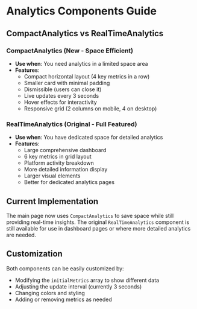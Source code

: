 # Analytics Components Guide

## CompactAnalytics vs RealTimeAnalytics

### CompactAnalytics (New - Space Efficient)
- **Use when**: You need analytics in a limited space area
- **Features**:
  - Compact horizontal layout (4 key metrics in a row)
  - Smaller card with minimal padding
  - Dismissible (users can close it)
  - Live updates every 3 seconds
  - Hover effects for interactivity
  - Responsive grid (2 columns on mobile, 4 on desktop)

### RealTimeAnalytics (Original - Full Featured)
- **Use when**: You have dedicated space for detailed analytics
- **Features**:
  - Large comprehensive dashboard
  - 6 key metrics in grid layout
  - Platform activity breakdown
  - More detailed information display
  - Larger visual elements
  - Better for dedicated analytics pages

## Current Implementation
The main page now uses `CompactAnalytics` to save space while still providing real-time insights. The original `RealTimeAnalytics` component is still available for use in dashboard pages or where more detailed analytics are needed.

## Customization
Both components can be easily customized by:
- Modifying the `initialMetrics` array to show different data
- Adjusting the update interval (currently 3 seconds)
- Changing colors and styling
- Adding or removing metrics as needed
